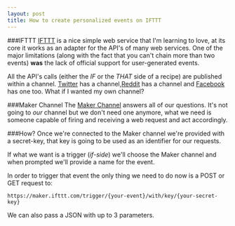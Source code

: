 ```yaml
---
layout: post
title: How to create personalized events on IFTTT
---
```

###IFTTT
[IFTTT](https://ifttt.com/) is a nice simple web service that I'm learning to love,
at its core it works as an adapter for the API's of many web services.
One of the major limitations (along with the fact that you can't chain more than two events)
**was** the lack of official support for user-generated events.

All the API's calls (either the *IF* or the *THAT* side of a recipe) are published
within a channel.
[Twitter](https://ifttt.com/twitter/recipes) has a channel,[Reddit](https://ifttt.com/reddit/recipes) has a channel and [Facebook](https://ifttt.com/facebook/recipes) has one too.
What if I wanted my own channel?

###Maker Channel
The [Maker Channel](https://ifttt.com/maker) answers all of our questions.
It's not going to *our* channel but we don't need one anymore, what we need
is someone capable of firing and receiving a web request and act accordingly.

###How?
Once we're connected to the Maker channel we're provided with a secret-key, that
key is going to be used as an identifier for our requests.

If what we want is a trigger (*if-side*) we'll choose the Maker channel and when
prompted we'll provide a name for the event.

In order to trigger that event the only thing we need to do now is
a POST or GET request to:

```
https://maker.ifttt.com/trigger/{your-event}/with/key/{your-secret-key}
```

We can also pass a JSON with up to 3 parameters.
